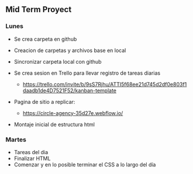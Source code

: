 ## Mid Term Proyect

### Lunes

- Se crea carpeta en github
- Creacion de carpetas y archivos base en local
- Sincronizar carpeta local con github
- Se crea sesion en Trello para llevar registro de tareas diarias
  - https://trello.com/invite/b/9sS7Rjhu/ATTI5f68ee21d745d2df0e803f1daadb1de4D7521F52/kanban-template
- Pagina de sitio a replicar:

  - https://circle-agency-35d27e.webflow.io/

- Montaje inicial de estructura html

### Martes

- Tareas del dia
- Finalizar HTML
- Comenzar y en lo posible terminar el CSS a lo largo del día
